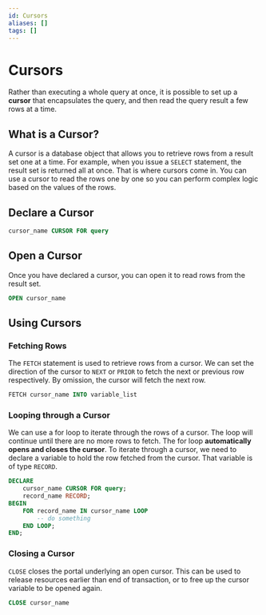 ```yaml
---
id: Cursors
aliases: []
tags: []
---
```


# Cursors

Rather than executing a whole query at once, it is possible to set up a **cursor** that encapsulates the query, and then read the query result a few rows at a time. 

## What is a Cursor?

A cursor is a database object that allows you to retrieve rows from a result set one at a time. For example, when you issue a `SELECT` statement, the result set is returned all at once. That is where cursors come in. You can use a cursor to read the rows one by one so you can perform complex logic based on the values of the rows.

## Declare a Cursor

```sql 
cursor_name CURSOR FOR query
``` 

## Open a Cursor

Once you have declared a cursor, you can open it to read rows from the result set.

```sql
OPEN cursor_name
```

## Using Cursors

### Fetching Rows

The `FETCH` statement is used to retrieve rows from a cursor. We can set the direction of the cursor to `NEXT` or `PRIOR` to fetch the next or previous row respectively. By omission, the cursor will fetch the next row.

```sql 
FETCH cursor_name INTO variable_list
```

### Looping through a Cursor

We can use a for loop to iterate through the rows of a cursor. The loop will continue until there are no more rows to fetch. The for loop **automatically opens and closes the cursor**. To iterate through a cursor, we need to declare a variable to hold the row fetched from the cursor. That variable is of type `RECORD`.

```sql
DECLARE
    cursor_name CURSOR FOR query;
    record_name RECORD;
BEGIN 
    FOR record_name IN cursor_name LOOP
        -- do something
    END LOOP;
END;
```

### Closing a Cursor

`CLOSE` closes the portal underlying an open cursor. This can be used to release resources earlier than end of transaction, or to free up the cursor variable to be opened again.

```sql
CLOSE cursor_name
```

